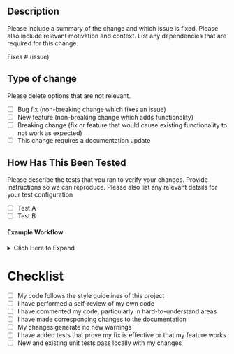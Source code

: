 ## Description

Please include a summary of the change and which issue is fixed. Please also include relevant motivation and context. List any dependencies that are required for this change.

Fixes # (issue)

## Type of change

Please delete options that are not relevant.

- [ ] Bug fix (non-breaking change which fixes an issue)
- [ ] New feature (non-breaking change which adds functionality)
- [ ] Breaking change (fix or feature that would cause existing functionality to not work as expected)
- [ ] This change requires a documentation update

## How Has This Been Tested

Please describe the tests that you ran to verify your changes. Provide instructions so we can reproduce. Please also list any relevant details for your test configuration

- [ ] Test A
- [ ] Test B

#### Example Workflow

<details><summary>Clich Here to Expand</summary>

```yaml
name: release
on:
  push:
    branches:
      - master

jobs:
  build:
    name: build
    runs-on: ubuntu-latest
    steps:
      - run: |
          mkdir .github && touch attachment.json
          var='{"color": "#000000","fields": [{"title": "Repository","value": "<https://github.com/ReasonSoftware/PROJECT|PROJECT>","short": true},{"title": "Workflow","value": "<https://github.com/ReasonSoftware/PROJECT/actions?query=workflow%3AWORKFLOW|WORKFLOW>","short": true},{"title": "Initiator","value": "<https://github.com/USER|USER>","short": true},{"title": "Status","value": "STATUS","short": true}],"footer": "<https://github.com/ReasonSoftware/action-notify-slack|ReasonSoftware/action-notify-slack>","footer_icon": "https://cdn.reasonsecurity.com/images/logo.png","ts": "TIMESTAMP"}'
          echo $var | 
            sed "s/000000/fbf000/" | 
            sed "s/PROJECT/$(echo $GITHUB_REPOSITORY | awk -F'/' '{print $2}')/g" |
            sed "s/WORKFLOW/release/g" |
            sed "s/USER/$GITHUB_ACTOR/g" |
            sed "s/STATUS/STARTED/g" |
            sed "s/TIMESTAMP/$(date +%s)/g" > attachment.json

      - name: Notification
        uses: docker://reasonsoftware/action-notify-slack:latest
        env:
          TOKEN: ${{ secrets.SLACK_TOKEN }}
          CHANNEL: ${{ secrets.SLACK_CHANNEL }}
          ATTACHMENTS_FILE: .github/attachments.json
```

</details>

# Checklist

- [ ] My code follows the style guidelines of this project
- [ ] I have performed a self-review of my own code
- [ ] I have commented my code, particularly in hard-to-understand areas
- [ ] I have made corresponding changes to the documentation
- [ ] My changes generate no new warnings
- [ ] I have added tests that prove my fix is effective or that my feature works
- [ ] New and existing unit tests pass locally with my changes
